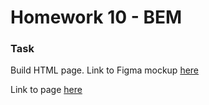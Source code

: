 # Homework 10 - BEM

### Task 
Build HTML page. Link to Figma mockup [here](https://www.figma.com/file/VzBjv0ge3VjeLIbAsLgfsK/css-methodology?node-id=0%3A1&t=g0AgqAPdh1S4eRF4-0)

Link to page [here](https://ruslana-p.github.io/Beetroot_Academy_Homeworks/Homework-10_BEM/index.html)